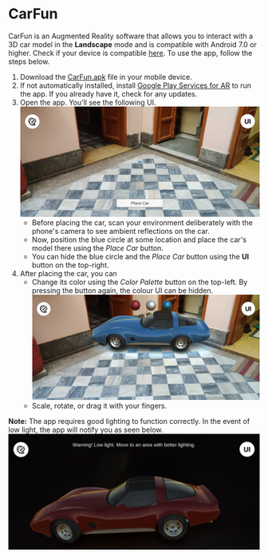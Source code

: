 # CarFun

CarFun is an Augmented Reality software that allows you to interact with a 3D car model in the __Landscape__ mode and is compatible with Android 7.0 or higher. Check if your device is compatible [here](https://developers.google.com/ar/devices). To use the app, follow the steps below.
1. Download the [CarFun.apk](./Builds/CarFun.apk) file in your mobile device.
2. If not automatically installed, install [Google Play Services for AR](https://play.google.com/store/apps/details?id=com.google.ar.core) to run the app. If you already have it, check for any updates.
3. Open the app. You'll see the following UI.
    ![image](https://github.com/pranshi112/CarFun/blob/main/Images/img1.jpeg)
    - Before placing the car, scan your environment deliberately with the phone's camera to see ambient reflections on the car.
    - Now, position the blue circle at some location and place the car's model there using the  _Place Car_ button.
    - You can hide the blue circle and the _Place Car_ button using the **UI** button on the top-right.
4. After placing the car, you can
    - Change its color using the _Color Palette_ button on the top-left. By pressing the button again, the colour UI can be hidden.
    ![image](https://github.com/pranshi112/CarFun/blob/main/Images/img2.jpeg)
    - Scale, rotate, or drag it with your fingers.

**Note:** The app requires good lighting to function correctly. In the event of low light, the app will notify you as seen below.
![image](https://github.com/pranshi112/CarFun/blob/main/Images/img3.jpeg)
